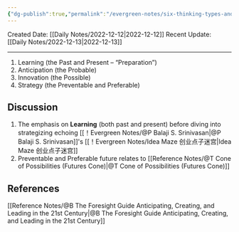 ```yaml
---
{"dg-publish":true,"permalink":"/evergreen-notes/six-thinking-types-and-four-foresight-skills-6-4/"}
---
```



Created Date: [[Daily Notes/2022-12-12\|2022-12-12]]
Recent Update:  [[Daily Notes/2022-12-13\|2022-12-13]]

---

1. Learning (the Past and Present  – “Preparation”)
2. Anticipation (the Probable)
3. Innovation (the Possible)
4. Strategy (the Preventable and Preferable)

## Discussion
1. The emphasis on **Learning** (both past and present) before diving into strategizing echoing [[！Evergreen Notes/@P Balaji S. Srinivasan\|@P Balaji S. Srinivasan]]'s [[！Evergreen Notes/Idea Maze 创业点子迷宫\|Idea Maze 创业点子迷宫]]
2. Preventable and Preferable future relates to [[Reference Notes/@T Cone of Possibilities (Futures Cone)\|@T Cone of Possibilities (Futures Cone)]]





## References
[[Reference Notes/@B The Foresight Guide Anticipating, Creating, and Leading in the 21st Century\|@B The Foresight Guide Anticipating, Creating, and Leading in the 21st Century]]

